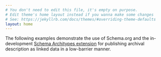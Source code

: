```yaml
---
# You don't need to edit this file, it's empty on purpose.
# Edit theme's home layout instead if you wanna make some changes
# See: https://jekyllrb.com/docs/themes/#overriding-theme-defaults
layout: home
---
```


The following examples demonstrate the use of Schema.org and the in-development
[Schema Architypes extension](https://www.w3.org/community/architypes/wiki/Main_Page)
for publishing archival description as linked data in a low-barrier manner.
